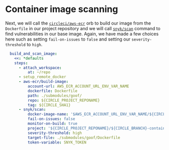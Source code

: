 # Container image scanning

Next, we will call the [`circleci/aws-ecr`](https://circleci.com/orbs/registry/orb/circleci/aws-ecr) orb to build our image from the `Dockerfile` in our project repository and we will call [`snyk/scan`](https://circleci.com/orbs/registry/orb/snyk/snyk#commands-scan) command to find vulnerabilities in our base image. Again, we have made a few choices here such as setting `fail-on-issues` to `false` and setting our `severity-threshold` to `high`.  

```yaml
  build_and_scan_image:
    <<: *defaults
    steps:
      - attach_workspace:
          at: ~/repo
      - setup_remote_docker
      - aws-ecr/build-image:
          account-url: AWS_ECR_ACCOUNT_URL_ENV_VAR_NAME
          dockerfile: Dockerfile
          path: ./submodules/goof/
          repo: ${CIRCLE_PROJECT_REPONAME}
          tag: ${CIRCLE_SHA1}
      - snyk/scan:
          docker-image-name: '$AWS_ECR_ACCOUNT_URL_ENV_VAR_NAME/${CIRCLE_PROJECT_REPONAME}:${CIRCLE_SHA1}'
          fail-on-issues: false
          monitor-on-build: true
          project: '${CIRCLE_PROJECT_REPONAME}/${CIRCLE_BRANCH}-container'
          severity-threshold: high
          target-file: ./submodules/goof/Dockerfile
          token-variable: SNYK_TOKEN
```

